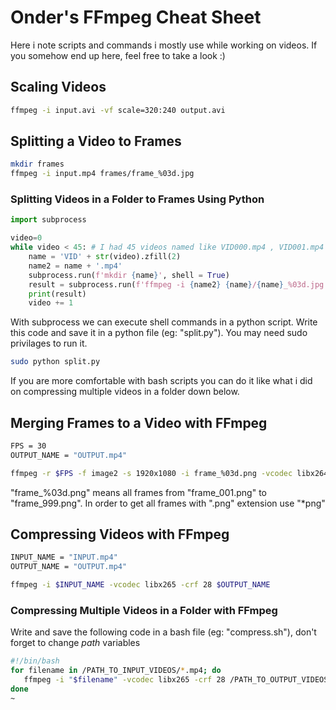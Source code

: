 # Onder's FFmpeg Cheat Sheet

Here i note scripts and commands i mostly use while working on videos. If you somehow end up here, feel free to take a look :)

## Scaling Videos

```sh
ffmpeg -i input.avi -vf scale=320:240 output.avi
```

## Splitting a Video to Frames

```sh
mkdir frames
ffmpeg -i input.mp4 frames/frame_%03d.jpg
```

### Splitting Videos in a Folder to Frames Using Python

```python
import subprocess

video=0
while video < 45: # I had 45 videos named like VID000.mp4 , VID001.mp4 ...
	name = 'VID' + str(video).zfill(2)
	name2 = name + '.mp4'
	subprocess.run(f'mkdir {name}', shell = True)
	result = subprocess.run(f'ffmpeg -i {name2} {name}/{name}_%03d.jpg', shell = True)
	print(result)
	video += 1

```
With subprocess we can execute shell commands in a python script. Write this code and save it in a python file (eg: "split.py"). You may need sudo privilages to run it. 

```sh
sudo python split.py
```

If you are more comfortable with bash scripts you can do it like what i did on compressing multiple videos in a folder down below.

## Merging Frames to a Video with FFmpeg

```sh
FPS = 30
OUTPUT_NAME = "OUTPUT.mp4"

ffmpeg -r $FPS -f image2 -s 1920x1080 -i frame_%03d.png -vcodec libx264 -crf 25  -pix_fmt yuv420p $OUTPUT
```
"frame_%03d.png" means all frames from "frame_001.png" to "frame_999.png".
In order to get all frames with ".png" extension use "*png"


## Compressing Videos with FFmpeg

```sh
INPUT_NAME = "INPUT.mp4"
OUTPUT_NAME = "OUTPUT.mp4"

ffmpeg -i $INPUT_NAME -vcodec libx265 -crf 28 $OUTPUT_NAME
```

### Compressing Multiple Videos in a Folder with FFmpeg
Write and save the following code in a bash file (eg: "compress.sh"), don't forget to change _path_ variables

```sh
#!/bin/bash
for filename in /PATH_TO_INPUT_VIDEOS/*.mp4; do
   ffmpeg -i "$filename" -vcodec libx265 -crf 28 /PATH_TO_OUTPUT_VIDEOS/"$(basename "$filename" .mp4).mp4"
done
~    
```

